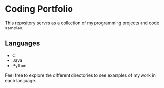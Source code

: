 # Coding Portfolio
This repository serves as a collection of my programming projects and code samples.

## Languages

- C
- Java
- Python

Feel free to explore the different directories to see examples of my work in each language.
